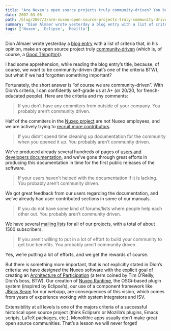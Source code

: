 ```yaml
---
title: "Are Nuxeo's open source projects truly community-driven? You bet they are!"
date: 2007-03-08
path: /blog/2007/3/are-nuxeo-open-source-projects-truly-community-driven-you-bet-they-are
summary: "Dion Almaer wrote yesterday a blog entry with a list of criteria that, in his opinion, make an open source project truly community-driven (which is, of course, a Good Thing(tm))."
tags: ['Nuxeo', 'Eclipse', 'Mozilla']
---
```


<p>Dion Almaer wrote yesterday a <a href="http://www.almaer.com/blog/archives/001412.html">blog entry</a> with a list of criteria that, in his opinion, make an open source project truly <a href="http://www.nuxeo.org/sections/community/">community-driven</a> (which is, of course, a <a href="http://en.wikipedia.org/wiki/Good_thing">Good Thing(tm)</a>). </p><p>I had some apprehension, while reading the blog entry&#8217;s title, because, of course, we <em>want</em> to be community-driven (that&#8217;s one of the criteria BTW), but what if we had forgotten something important?</p><p>Fortunately, the short answer is &#8220;of course we are community-driven&#8221;. With Dion&#8217;s criteria, I can confidently self-grade us at A+ (or 20/20, for french-educated people). Here are the criteria and my comments:</p><blockquote>
  <p>If you don&#8217;t have any commiters from outside of your company. You probably aren&#8217;t community driven.</p>
</blockquote><p>Half of the commiters in the <a href="http://www.nuxeo.org/">Nuxeo project</a> are not Nuxeo employees, and we are actively trying to <a href="http://blogs.nuxeo.com/sections/blogs/fermigier/2007_03_07_back-from-braincamp-ouverture-2007">recruit more contributors</a>.</p><blockquote>
  <p>If you didn&#8217;t spend time cleaning up documentation for the community when you opened it up. You probably aren&#8217;t community driven.</p>
</blockquote><p>We&#8217;ve produced already several hundreds of pages of <a href="http://www.nuxeo.org/sections/documentation/">users and developers documentation</a>, and we&#8217;ve gone through great efforts in producing this documentation in time for the first public releases of the software.</p><blockquote>
  <p>If your users haven&#8217;t helped with the documentation if it is lacking. You probably aren&#8217;t community driven.</p>
</blockquote><p>We got great feedback from our users regarding the documentation, and we&#8217;ve already had user-contributed sections in some of our manuals.</p><blockquote>
  <p>If you do not have some kind of forums/lists where people help each other out. You probably aren&#8217;t community driven.</p>
</blockquote><p>We have several <a href="http://lists.nuxeo.com/">mailing lists</a> for all of our projects, with a total of about 1500 subscribers.  </p><blockquote>
  <p>If you aren&#8217;t willing to put in a lot of effort to build your community to get true benefits. You probably aren&#8217;t community driven.</p>
</blockquote><p>Yes, we&#8217;re putting a lot of efforts, and we get the rewards of course.</p><p>But there is something more important, that is not explicitly stated in Dion&#8217;s criteria: we have <em>designed</em> the Nuxeo software with the explicit goal of creating an <a href="http://en.wikipedia.org/wiki/Architecture_of_participation">Architecture of Participation</a> (a term coined by Tim O&#8217;Reilly, Dion&#8217;s boss, BTW). Our creation of <a href="http://www.nuxeo.org/sections/projects/runtime/">Nuxeo Runtime</a>, the OSGi-based plugin system (inspired by Eclipse&#8217;s), our use of a component framework like <a href="http://www.jboss.com/products/seam">JBoss Seam</a> for our webapp, are consequences of this vision, which comes from years of experience working with system integrators and ISV.</p><p>Extensibility at all levels is one of the majors criteria of a successful historical open source project (think Eclipse&#8217;s or Mozilla&#8217;s plugins, Emacs scripts, LaTeX packages, etc.). Monolithic apps usually don&#8217;t make great open source communities. That&#8217;s a lesson we will never forget!</p> 

